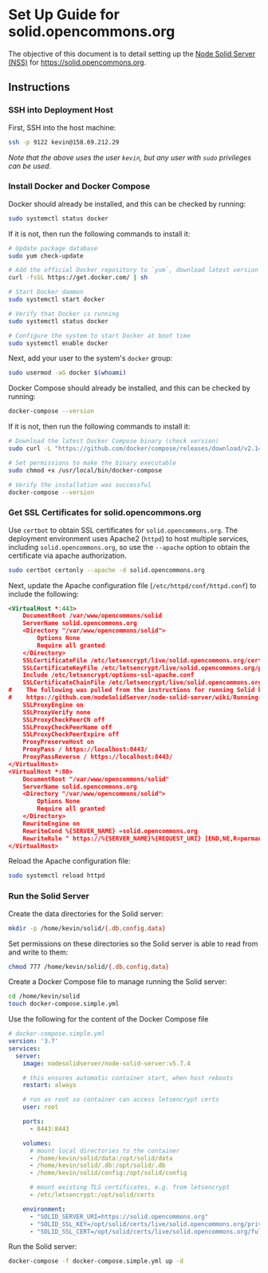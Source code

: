 # Set Up Guide for solid.opencommons.org

The objective of this document is to detail setting up the [Node Solid Server (NSS)][nss-gh] for <https://solid.opencommons.org>.

## Instructions

### SSH into Deployment Host

First, SSH into the host machine:

```bash
ssh -p 9122 kevin@158.69.212.29
```

*Note that the above uses the user `kevin`, but any user with `sudo` privileges can be used.*

### Install Docker and Docker Compose

Docker should already be installed, and this can be checked by running:

```bash
sudo systemctl status docker
```

If it is not, then run the following commands to install it:

```bash
# Update package database
sudo yum check-update

# Add the official Docker repository to `yum`, download latest version of Docker, and install it
curl -fsSL https://get.docker.com/ | sh

# Start Docker daemon
sudo systemctl start docker

# Verify that Docker is running
sudo systemctl status docker

# Configure the system to start Docker at boot time
sudo systemctl enable docker
```

Next, add your user to the system's `docker` group:

```bash
sudo usermod -aG docker $(whoami)
```

Docker Compose should already be installed, and this can be checked by running:

```bash
docker-compose --version
```

If it is not, then run the following commands to install it:

```bash
# Download the latest Docker Compose binary (check version)
sudo curl -L "https://github.com/docker/compose/releases/download/v2.14.2/docker-compose-$(uname -s)-$(uname -m)" -o /usr/local/bin/docker-compose

# Set permissions to make the binary executable
sudo chmod +x /usr/local/bin/docker-compose

# Verify the installation was successful
docker-compose --version
```

### Get SSL Certificates for solid.opencommons.org

Use `certbot` to obtain SSL certificates for `solid.opencommons.org`.
The deployment environment uses Apache2 (`httpd`) to host multiple services, including `solid.opencommons.org`, so use the `--apache` option to obtain the certificate via apache authorization.

```bash
sudo certbot certonly --apache -d solid.opencommons.org
```

Next, update the Apache configuration file (`/etc/httpd/conf/httpd.conf`) to include the following:

```xml
<VirtualHost *:443>
    DocumentRoot /var/www/opencommons/solid
    ServerName solid.opencommons.org
    <Directory "/var/www/opencommons/solid">
        Options None
        Require all granted
    </Directory>
    SSLCertificateFile /etc/letsencrypt/live/solid.opencommons.org/cert.pem
    SSLCertificateKeyFile /etc/letsencrypt/live/solid.opencommons.org/privkey.pem
    Include /etc/letsencrypt/options-ssl-apache.conf
    SSLCertificateChainFile /etc/letsencrypt/live/solid.opencommons.org/fullchain.pem
#    The following was pulled from the instructions for running Solid behind Apache:
#    https://github.com/nodeSolidServer/node-solid-server/wiki/Running-Solid-behind-a-reverse-proxy/79ed3e5807e50fde8d31ad22d5db5e56176e445a#solution-3-apache
    SSLProxyEngine on
    SSLProxyVerify none
    SSLProxyCheckPeerCN off
    SSLProxyCheckPeerName off
    SSLProxyCheckPeerExpire off
    ProxyPreserveHost on
    ProxyPass / https://localhost:8443/
    ProxyPassReverse / https://localhost:8443/
</VirtualHost>
<VirtualHost *:80>
    DocumentRoot "/var/www/opencommons/solid"
    ServerName solid.opencommons.org
    <Directory "/var/www/opencommons/solid">
        Options None
        Require all granted
    </Directory>
    RewriteEngine on
    RewriteCond %{SERVER_NAME} =solid.opencommons.org
    RewriteRule ^ https://%{SERVER_NAME}%{REQUEST_URI} [END,NE,R=permanent]
</VirtualHost>
```

Reload the Apache configuration file:

```bash
sudo systemctl reload httpd
```

### Run the Solid Server

Create the data directories for the Solid server:

```bash
mkdir -p /home/kevin/solid/{.db,config,data}
```

Set permissions on these directories so the Solid server is able to read from and write to them:

```bash
chmod 777 /home/kevin/solid/{.db,config,data}
```

Create a Docker Compose file to manage running the Solid server:

```bash
cd /home/kevin/solid
touch docker-compose.simple.yml
```

Use the following for the content of the Docker Compose file

```yaml
# docker-compose.simple.yml
version: '3.7'
services:
  server:
    image: nodesolidserver/node-solid-server:v5.7.4

    # this ensures automatic container start, when host reboots
    restart: always

    # run as root so container can access letsencrypt certs
    user: root

    ports:
      - 8443:8443

    volumes:
      # mount local directories to the container
      - /home/kevin/solid/data:/opt/solid/data
      - /home/kevin/solid/.db:/opt/solid/.db
      - /home/kevin/solid/config:/opt/solid/config

      # mount existing TLS certificates, e.g. from letsencrypt
      - /etc/letsencrypt:/opt/solid/certs

    environment:
      - "SOLID_SERVER_URI=https://solid.opencommons.org"
      - "SOLID_SSL_KEY=/opt/solid/certs/live/solid.opencommons.org/privkey.pem"
      - "SOLID_SSL_CERT=/opt/solid/certs/live/solid.opencommons.org/fullchain.pem"
```

Run the Solid server:

```bash
docker-compose -f docker-compose.simple.yml up -d
```

<!-- Reference links -->
[nss-gh]: https://github.com/nodeSolidServer/node-solid-server
